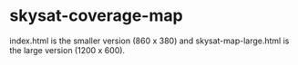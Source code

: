# skysat-coverage-map
index.html is the smaller version (860 x 380) and skysat-map-large.html is the large version (1200 x 600).
